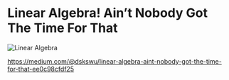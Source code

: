 # Linear Algebra! Ain’t Nobody Got The Time For That

![Linear Algebra](https://cdn-images-1.medium.com/max/1000/1*F-ggLok6h3SvekHzx6pk9Q.jpeg)

https://medium.com/@dskswu/linear-algebra-aint-nobody-got-the-time-for-that-ee0c98cfdf25

